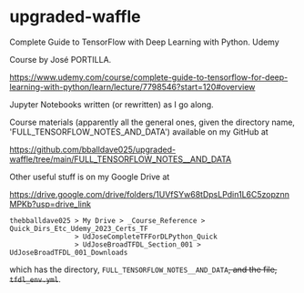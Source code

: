 # upgraded-waffle
Complete Guide to TensorFlow with Deep Learning with Python. Udemy

Course by José PORTILLA.

https://www.udemy.com/course/complete-guide-to-tensorflow-for-deep-learning-with-python/learn/lecture/7798546?start=120#overview

Jupyter Notebooks written (or rewritten) as I go along.

Course materials (apparently all the general ones, given the directory name, 
'FULL_TENSORFLOW_NOTES_AND_DATA') available on my GitHub at

https://github.com/bballdave025/upgraded-waffle/tree/main/FULL_TENSORFLOW_NOTES__AND_DATA

Other useful stuff is on my Google Drive at

https://drive.google.com/drive/folders/1UVfSYw68tDpsLPdin1L6C5zopznnMPKb?usp=drive_link

```
thebballdave025 > My Drive > _Course_Reference > Quick_Dirs_Etc_Udemy_2023_Certs_TF
                > UdJoseCompleteTFForDLPython_Quick
                > UdJoseBroadTFDL_Section_001 > UdJoseBroadTFDL_001_Downloads
```

which has the directory, `FULL_TENSORFLOW_NOTES__AND_DATA`<strike>, and the file,
`tfdl_env.yml`</strike>.


